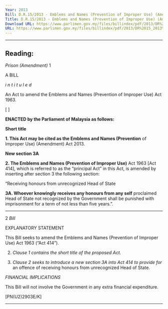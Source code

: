 ```yaml
---
Year: 2013
Bill: D.R.15/2013 - Emblems and Names (Prevention of Improper Use) (Amendment) Bill 2013 ( Ditarik Balik )
Title: D.R.15/2013 - Emblems and Names (Prevention of Improper Use) (Amendment) Bill 2013 ( Ditarik Balik )
Download URL: https://www.parlimen.gov.my/files/billindex/pdf/2013/DR%2015_2013%20EN.pdf
URL: https://www.parlimen.gov.my/files/billindex/pdf/2013/DR%2015_2013%20EN.pdf
---
```

---
Reading:
---

_Prison (Amendment)_ 1

A BILL

_i n t i t u l e d_

An Act to amend the Emblems and Names (Prevention of Improper
Use) Act 1963.

[ ]

**ENACTED by the Parliament of Malaysia as follows:**

**Short title**

**1. This Act may be cited as the Emblems and Names (Prevention**
of Improper Use) (Amendment) Act 2013.

**New section 3A**

**2. The Emblems and Names (Prevention of Improper Use)**
Act 1963 [Act 414], which is referred to as the “principal Act”
in this Act, is amended by inserting after section 3 the following
section:

“Receiving honours from unrecognized Head of State

**3A. Whoever knowingly receives any honours from any self**
proclaimed Head of State not recognized by the Government
shall be punished with imprisonment for a term of not less
than five years.”.


-----

2 _Bill_

EXPLANATORY STATEMENT

This Bill seeks to amend the Emblems and Names (Prevention of Improper Use)
Act 1963 (“Act 414”).

2. _Clause 1 contains the short title of the proposed Act._

3. _Clause 2 seeks to introduce a new section 3A into Act 414 to provide for_
an offence of receiving honours from unrecognized Head of State.

_FINANCIAL IMPLICATIONS_

This Bill will not involve the Government in any extra financial
expenditure.

[PN(U2)2903E/K]


-----

